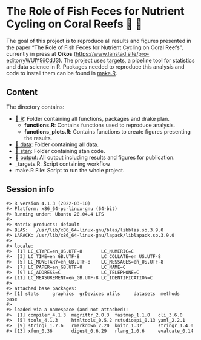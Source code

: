 
<!-- README.md is generated from README.Rmd. Please edit that file -->

# The Role of Fish Feces for Nutrient Cycling on Coral Reefs :tropical_fish: :poop:

The goal of this project is to reproduce all results and figures
presented in the paper “The Role of Fish Feces for Nutrient Cycling on
Coral Reefs”, currently in press at **Oikos** (https://www.lanstad.site/pro-editor/yWUlY9iiCdJ3). The project uses
[targets](https://docs.ropensci.org/targets/), a pipeline tool for
statistics and data science in R. Packages needed to reproduce this
analysis and code to install them can be found in [make.R](make.R).

## Content

The directory contains:

-   [:file_folder: R](/R): Folder containing all functions, packages and
    drake plan.  
    - **functions.R**: Contains functions used to reproduce analysis.  
    - **functions_plots.R**: Contains functions to create figures
    presenting the results.  
-   [:file_folder: data](/data): Folder containing all data.
-   [:file_folder: stan](/stan): Folder containing stan code.
-   [:file_folder: output](/output): All output including results and
    figures for publication.
-   \_targets.R: Script containing workflow
-   make.R File: Script to run the whole project.

## Session info

    #> R version 4.1.3 (2022-03-10)
    #> Platform: x86_64-pc-linux-gnu (64-bit)
    #> Running under: Ubuntu 20.04.4 LTS
    #> 
    #> Matrix products: default
    #> BLAS:   /usr/lib/x86_64-linux-gnu/blas/libblas.so.3.9.0
    #> LAPACK: /usr/lib/x86_64-linux-gnu/lapack/liblapack.so.3.9.0
    #> 
    #> locale:
    #>  [1] LC_CTYPE=en_US.UTF-8       LC_NUMERIC=C              
    #>  [3] LC_TIME=en_GB.UTF-8        LC_COLLATE=en_US.UTF-8    
    #>  [5] LC_MONETARY=en_GB.UTF-8    LC_MESSAGES=en_US.UTF-8   
    #>  [7] LC_PAPER=en_GB.UTF-8       LC_NAME=C                 
    #>  [9] LC_ADDRESS=C               LC_TELEPHONE=C            
    #> [11] LC_MEASUREMENT=en_GB.UTF-8 LC_IDENTIFICATION=C       
    #> 
    #> attached base packages:
    #> [1] stats     graphics  grDevices utils     datasets  methods   base     
    #> 
    #> loaded via a namespace (and not attached):
    #>  [1] compiler_4.1.3  magrittr_2.0.3  fastmap_1.1.0   cli_3.6.0      
    #>  [5] tools_4.1.3     htmltools_0.5.2 rstudioapi_0.13 yaml_2.2.1     
    #>  [9] stringi_1.7.6   rmarkdown_2.20  knitr_1.37      stringr_1.4.0  
    #> [13] xfun_0.36       digest_0.6.29   rlang_1.0.6     evaluate_0.14
